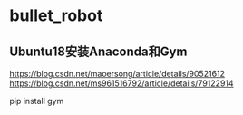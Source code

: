 # bullet_robot

## Ubuntu18安装Anaconda和Gym
https://blog.csdn.net/maoersong/article/details/90521612
https://blog.csdn.net/ms961516792/article/details/79122914

pip install gym